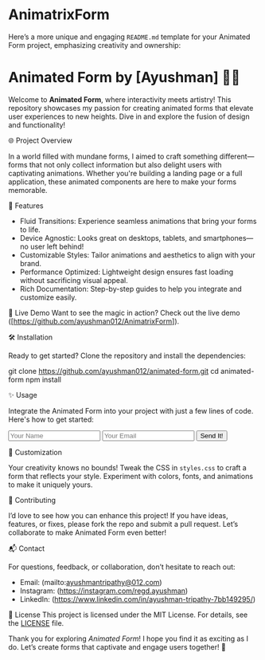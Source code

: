 # AnimatrixForm
Here’s a more unique and engaging `README.md` template for your Animated Form project, emphasizing creativity and ownership:

# Animated Form by [Ayushman] 🌟✨

Welcome to **Animated Form**, where interactivity meets artistry! This repository showcases my passion for creating animated forms that elevate user experiences to new heights. Dive in and explore the fusion of design and functionality!

🌐 Project Overview

In a world filled with mundane forms, I aimed to craft something different—forms that not only collect information but also delight users with captivating animations. Whether you're building a landing page or a full application, these animated components are here to make your forms memorable.

🎨 Features

- Fluid Transitions: Experience seamless animations that bring your forms to life.
- Device Agnostic: Looks great on desktops, tablets, and smartphones—no user left behind!
- Customizable Styles: Tailor animations and aesthetics to align with your brand.
- Performance Optimized: Lightweight design ensures fast loading without sacrificing visual appeal.
- Rich Documentation: Step-by-step guides to help you integrate and customize easily.

🚀 Live Demo
Want to see the magic in action? Check out the live demo ([https://github.com/ayushman012/AnimatrixForm]).

🛠 Installation

Ready to get started? Clone the repository and install the dependencies:

git clone https://github.com/ayushman012/animated-form.git
cd animated-form
npm install

✨ Usage

Integrate the Animated Form into your project with just a few lines of code. Here's how to get started:

<!DOCTYPE html>
<html lang="en">
<head>
    <meta charset="UTF-8">
    <meta name="viewport" content="width=device-width, initial-scale=1.0">
    <link rel="stylesheet" href="path/to/animated-form.css">
    <title>Your Unique Form</title>
</head>
<body>

<form id="myAnimatedForm">
    <input type="text" placeholder="Your Name" required>
    <input type="email" placeholder="Your Email" required>
    <button type="submit">Send It!</button>
</form>

<script src="path/to/animated-form.js"></script>
</body>
</html>

🎨 Customization

Your creativity knows no bounds! Tweak the CSS in `styles.css` to craft a form that reflects your style. Experiment with colors, fonts, and animations to make it uniquely yours.

🤝 Contributing

I’d love to see how you can enhance this project! If you have ideas, features, or fixes, please fork the repo and submit a pull request. Let’s collaborate to make Animated Form even better!

📬 Contact

For questions, feedback, or collaboration, don’t hesitate to reach out:

- Email: (mailto:ayushmantripathy@012.com)
- Instagram: (https://instagram.com/regd.ayushman)
- LinkedIn: (https://www.linkedin.com/in/ayushman-tripathy-7bb149295/)

📜 License
This project is licensed under the MIT License. For details, see the [LICENSE](LICENSE) file.

Thank you for exploring *Animated Form*!
I hope you find it as exciting as I do. Let’s create forms that captivate and engage users together! 🚀
